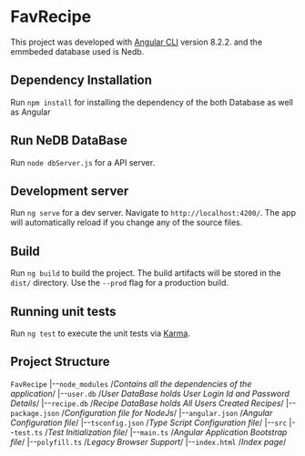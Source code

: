 # FavRecipe

This project was developed with [Angular CLI](https://github.com/angular/angular-cli) version 8.2.2. and the emmbeded database used is Nedb.

## Dependency Installation

Run `npm install` for installing the dependency of the both Database as well as Angular 

## Run NeDB DataBase 

Run `node dbServer.js` for a API server. 

## Development server

Run `ng serve` for a dev server. Navigate to `http://localhost:4200/`. The app will automatically reload if you change any of the source files.

## Build

Run `ng build` to build the project. The build artifacts will be stored in the `dist/` directory. Use the `--prod` flag for a production build.

## Running unit tests

Run `ng test` to execute the unit tests via [Karma](https://karma-runner.github.io).

## Project Structure
`FavRecipe`
|--`node_modules`  /*Contains all the dependencies of the application*/
|--`user.db`  /*User DataBase holds User Login Id and Password Details*/
|--`recipe.db`  /*Recipe DataBase holds All Users Created Recipes*/
|--`package.json`  /*Configuration file for NodeJs*/
|--`angular.json`  /*Angular Configuration file*/
|--`tsconfig.json` /*Type Script Configuration file*/
|--`src`
     |--`test.ts` /*Test Initialization file*/
     |--`main.ts` /*Angular Application Bootstrap file*/
     |--`polyfill.ts`  /*Legacy Browser Support*/
     |--`index.html` /*Index page*/